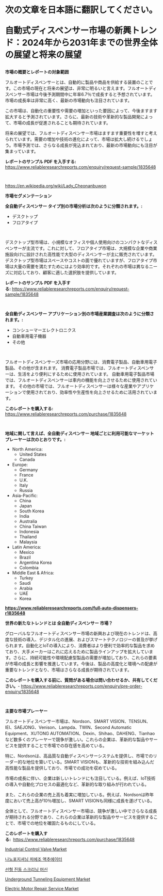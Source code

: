 <p><h1>次の文章を日本語に翻訳してください。

自動式ディスペンサー市場の新興トレンド：2024年から2031年までの世界全体の展望と将来の展望</h1></p><p><strong>市場の概要とレポートの対象範囲</strong></p>
<p><p>フルオートディスペンサーとは、自動的に製品や商品を供給する装置のことです。この市場の現在と将来の展望は、非常に明るいと言えます。フルオートディスペンサー市場は今後予測期間中に年率6.7％で成長すると予想されています。市場の成長率は非常に高く、最新の市場動向も注目されています。</p><p>この市場は、自動化の重要性や需要の増加といった要因によって、今後ますます拡大すると予測されています。さらに、最新の技術や革新的な製品開発によって、市場の成長が促進されることも期待されています。</p><p>将来の展望では、フルオートディスペンサー市場はますます重要性を増すと考えられています。需要の増加や技術の進化によって、市場は拡大し続けるでしょう。市場予測では、さらなる成長が見込まれており、最新の市場動向にも注目が集まっています。</p></p>
<p><strong>レポートのサンプル PDF を入手する:</strong> <a href="https://www.reliableresearchreports.com/enquiry/request-sample/1835648">https://www.reliableresearchreports.com/enquiry/request-sample/1835648</a></p>
<p>&nbsp;</p>
<p><a href="https://en.wikipedia.org/wiki/Lady_Cheonanbuwon">https://en.wikipedia.org/wiki/Lady_Cheonanbuwon</a></p>
<p><strong>市場セグメンテーション</strong></p>
<p><strong>全自動ディスペンサー タイプ別の市場分析は次のように分類されます。:</strong></p>
<p><ul><li>デスクトップ</li><li>フロアタイプ</li></ul></p>
<p>&nbsp;</p>
<p><p>デスクトップ型市場は、小規模なオフィスや個人使用向けのコンパクトなディスペンサーが主流です。これに対して、フロアタイプ市場は、大規模な企業や商業施設向けに設計された高性能で大型のディスペンサーが主に販売されています。デスクトップ型市場はスペースやコストの面で優れていますが、フロアタイプ市場は大量の需要を満たすためにはより効率的です。それぞれの市場は異なるニーズに対応しており、顧客に適した選択肢を提供しています。</p></p>
<p><strong>レポートのサンプル PDF を入手する:</strong>&nbsp;<a href="https://www.reliableresearchreports.com/enquiry/request-sample/1835648">https://www.reliableresearchreports.com/enquiry/request-sample/1835648</a></p>
<p>&nbsp;</p>
<p><strong> 全自動ディスペンサー アプリケーション別の市場産業調査は次のように分類されます。:</strong></p>
<p><ul><li>コンシューマーエレクトロニクス</li><li>自動車用電子機器</li><li>その他</li></ul></p>
<p>&nbsp;</p>
<p><p>フルオートディスペンサーズ市場の応用分野には、消費電子製品、自動車用電子製品、その他が含まれます。 消費電子製品市場では、フルオートディスペンサーは、生活をより便利にするために使用されています。 自動車用電子製品市場では、フルオートディスペンサーは車内の機能を向上させるために使用されています。 その他の市場では、フルオートディスペンサーは様々な産業やアプリケーションで使用されており、効率性や生産性を向上させるために活用されています。</p></p>
<p><strong>このレポートを購入する:</strong>&nbsp; <a href="https://www.reliableresearchreports.com/purchase/1835648">https://www.reliableresearchreports.com/purchase/1835648</a></p>
<p>&nbsp;</p>
<p><strong>地域に関して言えば、全自動ディスペンサー 地域ごとに利用可能なマーケットプレーヤーは次のとおりです。:</strong></p>
<p><ul>
    <li>
        North America:
        <ul>
            <li>United States</li>
            <li>Canada</li>
        </ul>
    </li>
    <li>
        Europe:
        <ul>
            <li>Germany</li>
            <li>France</li>
            <li>U.K.</li>
            <li>Italy</li>
            <li>Russia</li>
        </ul>
    </li>
    <li>
        Asia-Pacific:
        <ul>
            <li>China</li>
            <li>Japan</li>
            <li>South Korea</li>
            <li>India</li>
            <li>Australia</li>
            <li>China Taiwan</li>
            <li>Indonesia</li>
            <li>Thailand</li>
            <li>Malaysia</li>
        </ul>
    </li>
    <li>
        Latin America:
        <ul>
            <li>Mexico</li>
            <li>Brazil</li>
            <li>Argentina Korea</li>
            <li>Colombia</li>
        </ul>
    </li>
    <li>
        Middle East & Africa:
        <ul>
            <li>Turkey</li>
            <li>Saudi</li>
            <li>Arabia</li>
            <li>UAE</li>
            <li>Korea</li>
        </ul>
    </li>
    </ul></p>
<p><strong><a href="https://www.reliableresearchreports.com/full-auto-dispensers-r1835648">https://www.reliableresearchreports.com/full-auto-dispensers-r1835648</a></strong>&nbsp;</p>
<p><strong>世界の新たなトレンドとは 全自動ディスペンサー 市場？</strong></p>
<p><p>グローバルなフルオートディスペンサー市場の新興および現在のトレンドは、高度な技術の導入、デジタル化の進展、およびスマートテクノロジーの普及が挙げられます。自動化とIoTの導入により、消費者はより便利で効率的な製品を求めており、大手メーカーはこれに応えるために製品ラインアップを拡大しています。さらに、持続可能性や環境配慮型製品の需要が増加しており、これらの要素が市場の成長と影響を推進しています。今後は、製品の高度化と環境への配慮が重要なトレンドとなり、市場はさらなる成長が期待されています。</p></p>
<p><strong>このレポートを購入する前に、質問がある場合は問い合わせるか、共有してください。</strong>- <a href="https://www.reliableresearchreports.com/enquiry/pre-order-enquiry/1835648">https://www.reliableresearchreports.com/enquiry/pre-order-enquiry/1835648</a></p>
<p>&nbsp;</p>
<p><strong>主要な市場プレーヤー</strong></p>
<p><p>フルオートディスペンサー市場は、Nordson、SMART VISION、TENSUN、IEI、SAEJONG、Venison、Lampda、TWIN、Second Automatic Equipment、XUTONG AUTOMATION、Dexin、Shihao、DAHENG、Tianhaoなど数多くのプレーヤーで競争が激しい。これらの企業は、革新的な製品やサービスを提供することで市場での存在感を高めている。</p><p>特に、Nordsonは、高品質な自動ディスペンサーシステムを提供し、市場でのリーダー的な地位を築いている。SMART VISIONも、革新的な技術を組み込んだ高性能な製品を提供しており、市場での成功を収めている。</p><p>市場の成長に伴い、企業は新しいトレンドにも注目している。例えば、IoT技術の導入や自動化プロセスの最適化など、革新的な取り組みが行われている。</p><p>また、これらの企業の売上高も着実に増加している。例えば、Nordsonは昨年度において売上高が10％増加し、SMART VISIONも同様に成長を遂げている。</p><p>全体として、フルオートディスペンサー市場は、競争が激しい中でさらなる成長が期待される分野であり、これらの企業は革新的な製品やサービスを提供することで、市場での地位を確固たるものにしている。</p></p>
<p><strong>このレポートを購入する:</strong>&nbsp;&nbsp;<a href="https://www.reliableresearchreports.com/purchase/1835648">https://www.reliableresearchreports.com/purchase/1835648</a></p>
<p><p><a href="https://github.com/nicholepatriciadoylenwnrjr0/Market-Research-Report-List-3/blob/main/industrial-control-valve-market.md">Industrial Control Valve Market</a></p><p><a href="https://github.com/emakpiahsopiah/Market-Research-Report-List-1/blob/main/4585099172718.md">나노포지셔닝 피에조 액추에이터</a></p><p><a href="https://github.com/nuekbpymrrz5/Market-Research-Report-List-2/blob/main/9137481172719.md">선형 진동 스크리닝 머신</a></p><p><a href="https://github.com/gamblestampleyjenny50m5sl6/Market-Research-Report-List-3/blob/main/underground-tunneling-equipment-market.md">Underground Tunneling Equipment Market</a></p><p><a href="https://www.linkedin.com/pulse/global-electric-motor-repair-service-market-focus-product-type-ok5lf?trackingId=5iuI5APQGDk8uB%2FqS3LTbw%3D%3D">Electric Motor Repair Service Market</a></p></p>
